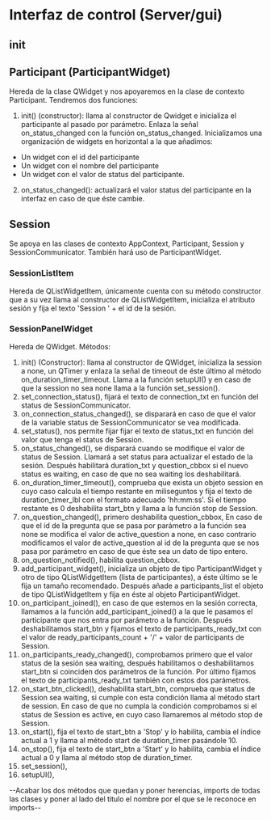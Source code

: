# Interfaz de control (Server/gui)
## init
## Participant (ParticipantWidget)
Hereda de la clase QWidget y nos apoyaremos en la clase de contexto Participant.
Tendremos dos funciones:
1. init() (constructor): llama al constructor de Qwidget e inicializa el participante al pasado por parámetro. Enlaza la señal on_status_changed con la función on_status_changed. Inicializamos una organización de widgets en horizontal a la que añadimos:
* Un widget con el id del participante
* Un widget con el nombre del participante
* Un widget con el valor de status del participante.
2. on_status_changed(): actualizará el valor status del participante en la interfaz en caso de que éste cambie.
## Session
Se apoya en las clases de contexto AppContext, Participant, Session y SessionCommunicator. También hará uso de ParticipantWidget.
### SessionListItem
Hereda de QListWidgetItem, únicamente cuenta con su método constructor que a su vez llama al constructor de QListWidgetItem, inicializa el atributo sesión y fija el texto 'Session ' + el id de la sesión.
### SessionPanelWidget
Hereda de QWidget. Métodos:
1. init() (Constructor): llama al constructor de QWidget, inicializa la session a none, un QTimer y enlaza la señal  de timeout de éste último al método on_duration_timer_timeout. Llama a la función setupUI() y  en caso de que la session no sea none llama a la función set_session().
2. set_connection_status(), fijará el texto de connection_txt en función del status de SessionCommunicator.
3. on_connection_status_changed(), se disparará en caso de que el valor de la variable status de SessionCommunicator se vea modificada.
4. set_status(), nos permite fijar fijar el texto de status_txt en función del valor que tenga el status de Session.
5. on_status_changed(), se disparará cuando se modifique el valor de status de Session. Llamará a set status para actualizar el estado de la sesión. Después habilitará duration_txt y question_cbbox si el nuevo status es waiting, en caso de que no sea waiting los deshabilitará.
6. on_duration_timer_timeout(), comprueba que exista un objeto session en cuyo caso calcula el tiempo restante en miliseguntos y fija el texto de duration_timer_lbl con el formato adecuado 'hh:mm:ss'. Si el tiempo restante es 0 deshabilita start_btn y llama a la función stop de Session.
7. on_question_changed(), primero deshabilita question_cbbox, En caso de que el id de la pregunta que se pasa por parámetro a la función sea none se modifica el valor de active_question a none, en caso contrario modificamos el valor de active_question al id de la pregunta que se nos pasa por parámetro en caso de que éste sea un dato de tipo entero.
8. on_question_notified(), habilita question_cbbox.
9. add_participant_widget(), inicializa un objeto de tipo ParticipantWidget y otro de tipo QListWidgetItem (lista de participantes), a éste último se le fija un tamaño recomendado. Después añade a participants_list el objeto de tipo QListWidgetItem y fija en éste al objeto ParticipantWidget.
10. on_participant_joined(), en caso de que estemos en la sesión correcta, llamamos a la función add_participant_joined() a la que le pasamos el participante que nos entra por parámetro a la función. Después deshabilitamos start_btn y fijamos el texto de participants_ready_txt con el valor de ready_participants_count + '/' + valor de participants de
Session.
11. on_participants_ready_changed(), comprobamos primero que el valor status de la sesión sea waiting, después habilitamos o deshabilitamos start_btn si coinciden dos parámetros de la función. Por último fijamos el texto de participants_ready_txt también con estos dos parámetros.
12. on_start_btn_clicked(), deshabilita start_btn, comprueba que status de Session sea waiting, si cumple con esta condición llama al método start de session. En caso de que no cumpla la condición comprobamos si el status de Session es active, en cuyo caso llamaremos al método stop de Session.
13. on_start(), fija el texto de start_btn a 'Stop' y lo habilita, cambia el índice actual a 1 y llama al método start de duration_timer pasándole 10.
14. on_stop(), fija el texto de start_btn a 'Start' y lo habilita, cambia el índice actual a 0 y llama al método stop de duration_timer.
15. set_session(),
16. setupUI(), 

--Acabar los dos métodos que quedan y poner herencias, imports de todas las clases y poner al lado del titulo el nombre por el que se le reconoce en imports--

